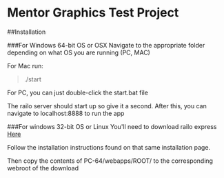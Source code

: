 Mentor Graphics Test Project
==================

##Installation

###For Windows 64-bit OS or OSX
Navigate to the appropriate folder depending on what OS you are running (PC, MAC)

For Mac run:
>./start

For PC, you can just double-click the start.bat file

The railo server should start up so give it a second. After this, you can navigate to localhost:8888 to run the app

###For windows 32-bit OS or Linux
You'll need to download railo express [Here](http://www.getrailo.org/index.cfm/download/)

Follow the installation instructions found on that same installation page.

Then copy the contents of PC-64/webapps/ROOT/ to the corresponding webroot of the download

